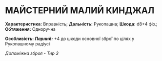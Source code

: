 ﻿# МАЙСТЕРНИЙ МАЛИЙ КИНДЖАЛ

**Характеристика:** Вправність; **Дальність:** Рукопашна; **Шкода:** d8+4 фіз.; **Обтяження:** Одноручна

**Особливість:** ***Парний:*** +4 до шкоди основної зброї по цілях у Рукопашному радіусі

*Допоміжна зброя - Тир 3*